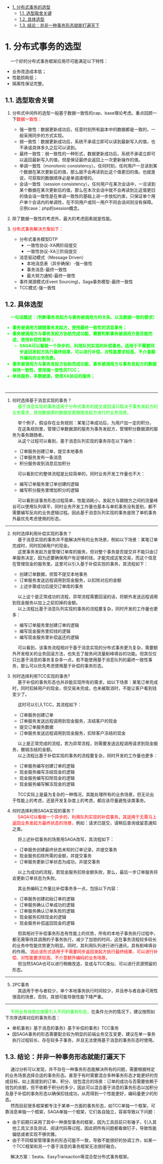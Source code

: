 
<!-- TOC -->

- [1. 分布式事务的选型](#1-分布式事务的选型)
    - [1.1. 选型取舍关键](#11-选型取舍关键)
    - [1.2. 具体选型](#12-具体选型)
    - [1.3. 结论：并非一种事务形态就能打遍天下](#13-结论并非一种事务形态就能打遍天下)

<!-- /TOC -->

# 1. 分布式事务的选型  

&emsp; 一个好的分布式事务框架应用尽可能满足以下特性：  

* 业务改造成本低；
* 性能损耗低；
* 隔离性保证完整。

## 1.1. 选型取舍关键  

1. 分布式中间件的选型一般基于数据一致性的cap、base理论考虑。重点回顾一下<font color = "red">数据一致性：</font> 

    * 强一致性：数据更新成功后，任意时刻所有副本中的数据都是一致的，一般采用同步的方式实现。  
    * 弱一致性：数据更新成功后，系统不承诺立即可以读到最新写入的值，也不承诺具体多久之后可以读到。    
    * 最终一致性：弱一致性的一种形式，数据更新成功后，系统不承诺立即可以返回最新写入的值，但是保证最终会返回上一次更新操作的值。  
    * 单调一致性（monotonic consistency）。任何时刻，任何用户一旦读到某个数据在某次更新后的值，那么就不会再读到比这个值更旧的值。也就是说，可获取的数据顺序必是单调递增的。
    * 会话一致性（session consistency）。任何用户在某次会话中，一旦读到某个数据在某次更新后的值，那么在本次会话中就不会再读到比这值更旧的值会话一致性是在单调一致性的基础上进一步放松约束，只保证单个用户单个会话内的单调性，在不同用户或同一用户不同会话间则没有保障。示例case：php的session概念。 

2. 除了数据一致性的考虑外，最大的考虑因素就是性能。  

3. <font color = "red">分布式事务解决方案如下：</font>  

    * 分布式事务模型DTP   
        * 一致性协议-XA两阶段提交
        * 一致性协议-XA三阶段提交
    * 消息驱动模式（Message Driven）
        * 本地消息表（异步确保）-强一致性
        * 事务消息-最终一致性
        * 最大努力通知-最终一致性
    * 事件溯源模式(Event Sourcing)，Saga事务模型-最终一致性 
    * TCC模式-强一致性

## 1.2. 具体选型  
<!-- 
https://www.cnblogs.com/Joy-Hu/p/10766350.html
-->
<font color = "lime">

&emsp;  **一句话概述：（判断事务发起方与事务被调用方的关系、以及数据一致的要求）**
* **事务被调用方跟随事务发起方，使用最终一致性的消息事务；**  
* **事务被调用方与事务发起方协助完成功能，需要判断事务被调用方是否能完成，使用补偿性事务；**
    * **SAGA可以看做一个异步的、利用队列实现的补偿事务。适用于不需要同步返回发起方执行最终结果、可以进行补偿、对性能要求较高、不介意额外编码的业务场景。**
* **事务被调用方与事务发起方协助完成功能，事务被调用方与事务发起方的数据保持一致性，使用强一致性的TCC；**  
* **单体服务，多数据源，使用XA协议的服务；**
</font> 
<br/>

---

1. 何时选择基于消息实现的事务？  
&emsp; <font color = "lime">基于消息实现的事务适用于分布式事务的提交或回滚只取决于事务发起方的业务需求，其他数据源的数据变更跟随发起方进行的业务场景。</font>  

    &emsp; 举个例子，假设存在业务规则：某笔订单成功后，为用户加一定的积分。  
    &emsp; 在这条规则里，管理订单数据源的服务为事务发起方，管理积分数据源的服务为事务跟随者。  
    &emsp; 从这个过程可以看到，基于消息队列实现的事务存在以下操作：  

    * 订单服务创建订单，提交本地事务  
    * 订单服务发布一条消息  
    * 积分服务收到消息后加积分  

    &emsp; 可以看到它的整体流程是比较简单的，同时业务开发工作量也不大：  

    * 编写订单服务里订单创建的逻辑
    * 编写积分服务里增加积分的逻辑

    &emsp; 可以看到该事务形态过程简单，性能消耗小，发起方与跟随方之间的流量峰谷可以使用队列填平，同时业务开发工作量也基本与单机事务没有差别，都不需要编写反向的业务逻辑过程。因此基于消息队列实现的事务是除了单机事务外最优先考虑使用的形态。


---
2. 何时选择利用补偿实现的事务？  
&emsp; 基于消息实现的事务并不能解决所有的业务场景，例如以下场景：某笔订单完成时，同时扣掉用户的现金。  
    &emsp; 这里事务发起方是管理订单库的服务，但对整个事务是否提交并不能只由订单服务决定，因为还要确保用户有足够的钱，才能完成这笔交易，而这个信息在管理现金的服务里。这里可以引入基于补偿实现的事务，其流程如下：  

    * 创建订单数据，但暂不提交本地事务
    * 订单服务发送远程调用到现金服务，以扣除对应的金额
    * 上述步骤成功后提交订单库的事务

    &emsp; 以上这个是正常成功的流程，异常流程需要回滚的话，将额外发送远程调用到现金服务以加上之前扣掉的金额。  
    &emsp; 以上流程比基于消息队列实现的事务的流程要复杂，同时开发的工作量也更多：  

    * 编写订单服务里创建订单的逻辑
    * 编写现金服务里扣钱的逻辑
    * 编写现金服务里补偿返还的逻辑

    &emsp; 可以看到，该事务流程相对于基于消息实现的分布式事务更为复杂，需要额外开发相关的业务回滚方法，也失去了服务间流量削峰填谷的功能。但其仅仅只比基于消息的事务复杂多一点，若不能使用基于消息队列的最终一致性事务，那么可以优先考虑使用基于补偿的事务形态。

3. 何时选择利用TCC实现的事务?  
&emsp; 基于补偿的事务形态也并非能实现所有的需求，如以下场景：某笔订单完成时，同时扣掉用户的现金，但交易未完成，也未被取消时，不能让客户看到钱变少了。  

    &emsp; 这时可以引入TCC，其流程如下：

    * 订单服务创建订单
    * 订单服务发送远程调用到现金服务，冻结客户的现金
    * 提交订单服务数据
    * 订单服务发送远程调用到现金服务，扣除客户冻结的现金

    &emsp; 以上是正常完成的流程，若为异常流程，则需要发送远程调用请求到现金服务，撤销冻结的金额。  
    &emsp; 以上流程比基于补偿实现的事务的流程要复杂，同时开发的工作量也更多：

    * 订单服务编写创建订单的逻辑
    * 现金服务编写冻结现金的逻辑
    * 现金服务编写扣除现金的逻辑
    * 现金服务编写解冻现金的逻辑

    &emsp; TCC实际上是最为复杂的一种情况，其能处理所有的业务场景，但无论出于性能上的考虑，还是开发复杂度上的考虑，都应该尽量避免该类事务。  

4. 何时选择利用SAGA实现的事务？  
&emsp; <font color = "red">SAGA可以看做一个异步的、利用队列实现的补偿事务。其适用于无需马上返回业务发起方最终状态的场景，</font>例如：请求已提交，请稍后查询或留意通知之类。  

    &emsp; 将上述补偿事务的场景用SAGA改写，其流程如下：

    * 订单服务创建最终状态未知的订单记录，并提交事务
    * 现金服务扣除所需的金额，并提交事务
    * 订单服务更新订单状态为成功，并提交事务

    &emsp; 以上为成功的流程，若现金服务扣除金额失败，那么，最后一步订单服务将会更新订单状态为失败。

    &emsp; 其业务编码工作量比补偿事务多一点，包括以下内容：

    * 订单服务创建初始订单的逻辑
    * 订单服务确认订单成功的逻辑
    * 订单服务确认订单失败的逻辑
    * 现金服务扣除现金的逻辑
    * 现金服务补偿返回现金的逻辑

    &emsp; 但其相对于补偿事务形态有性能上的优势，所有的本地子事务执行过程中，都无需等待其调用的子事务执行，减少了加锁的时间，这在事务流程较多较长的业务中性能优势更为明显。同时，其利用队列进行进行通讯，具有削峰填谷的作用。
    <font color = "red">因此该形式适用于不需要同步返回发起方执行最终结果、可以进行补偿、对性能要求较高、不介意额外编码的业务场景。</font>  
    &emsp; 但当然SAGA也可以进行稍微改造，变成与TCC类似、可以进行资源预留的形态。

---
5. 2PC事务  
&emsp; 其适用于参与者较少，单个本地事务执行时间较少，并且参与者自身可用性很高的场景，否则，其很可能导致性能下降严重。 
 
---
&emsp; <font color = "lime">不同业务场景应按需引入不同的事务形态，</font>在条件允许的情况下，建议按照如下次序选择对应的事务形态：  

* 单机事务》基于消息的事务》基于补偿的事务》TCC事务  
* 因SAGA事务的形态需要配合较为明显的前端业务交互变更，建议在单一事务执行过程较长、存在较多子事务，并且无法使用基于消息的事务形态时使用。  

## 1.3. 结论：并非一种事务形态就能打遍天下  
&emsp; 通过分析可以发现，并不存在一种事务形态能解决所有的问题，需要根据特定的业务场景选择合适的事务形态。甚至于有时需要混合多种事务形态才能更好的完成目标，如上面提到的订单、积分、钱包混合的场景：订单的成功与否需要依赖于钱包的余额，但不依赖于积分的多少，因此可以混合基于消息的事务形态以加积分及基于补偿的事务形态以确保扣钱成功，从而得到一个性能更好，编码量更少的形态。  
&emsp; 然而目前很多框架都专注于某单一方面的事务形态，如TCC单独一个框架，可靠消息单独一个框架，SAGA单独一个框架，它们各自独立，容易导致以下问题：

* 由于前期只采用了其中一种类型事务的框架，因为工具目前只有锤子，引入其他工具又涉及测试、阅读代码等过程，因此把所有问题都看做钉子，导致性能偏低或者实现不够优雅。  
* 由于不同框架管理事务的形态可能不一致，导致不能很好的协调工作，如某一个TCC框架和另一个基于消息的事务框架无法很好融合。  

&emsp; 解决方案：Seata、EasyTransaction等混合型分布式事务框架。   

